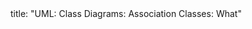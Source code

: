 <frontmatter>
title: "UML: Class Diagrams: Association Classes: What"
</frontmatter>

<include src="navbar.md" boilerplate />

<include src="unit-inPage-asFlat.md" boilerplate />